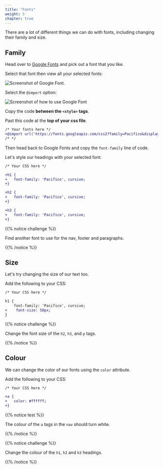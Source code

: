 ```yaml
---
title: "Fonts"
weight: 5
chapter: true
---
```


There are a lot of different things we can do with fonts, including changing their family and size.

## Family

Head over to [Google Fonts](https://fonts.google.com/) and pick out a font that you like.

Select that font then view all your selected fonts:

![Screenshot of Google Font.](../../images/fonts_1.png)

Select the `@import` option:

![Screenshot of how to use Google Font](../../images/fonts_2.png)

Copy the code **between the `<style>` tags**.

Past this code at the **top of your css file**.

```diff
/* Your fonts here */
+@import url('https://fonts.googleapis.com/css2?family=Pacifico&display=swap');
/* */
```

Then head back to Google Fonts and copy the `font-family` line of code.

Let's style our headings with your selected font:

```diff
/* Your CSS here */

+h1 {
+	font-family: 'Pacifico', cursive;
+}

+h2 {
+	font-family: 'Pacifico', cursive;
+}

+h3 {
+	font-family: 'Pacifico', cursive;
+}
```

{{% notice challenge %}}

Find another font to use for the nav, footer and paragraphs.

{{% /notice %}}

## Size

Let's try changing the size of our text too.

Add the following to your CSS:

```diff
/* Your CSS here */

h1 {
	font-family: 'Pacifico', cursive;
+    font-size: 50px;
}
```

{{% notice challenge %}}

Change the font size of the `h2`, `h3`, and `p` tags.

{{% /notice %}}

## Colour

We can change the color of our fonts using the `color` attribute.

Add the following to your CSS:

```diff
/* Your CSS here */

+a {
+	color: #ffffff;
+}
```

{{% notice test %}}

The colour of the `a` tags in the `nav` should turn white.

{{% /notice %}}

{{% notice challenge %}}

Change the colour of the `h1`, `h2` and `h3` headings.

{{% /notice %}}
